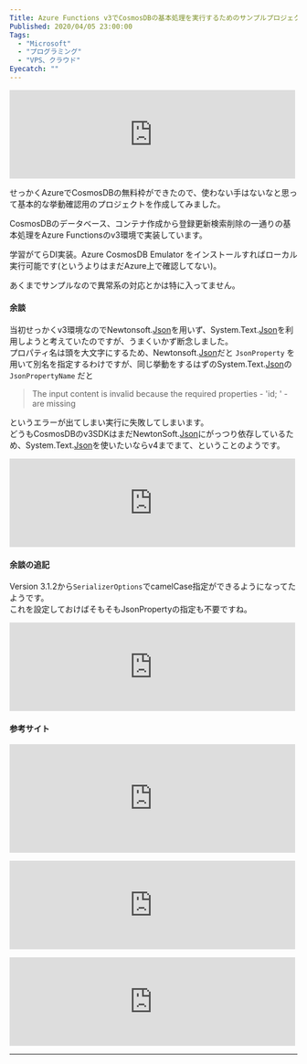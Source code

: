 ```yaml
---
Title: Azure Functions v3でCosmosDBの基本処理を実行するためのサンプルプロジェクト
Published: 2020/04/05 23:00:00
Tags:
  - "Microsoft"
  - "プログラミング"
  - "VPS、クラウド"
Eyecatch: ""
---
```

<p><iframe src="https://hatenablog-parts.com/embed?url=https%3A%2F%2Fgithub.com%2FOvis%2FAzureFunctionsCosmosDBSample" title="Ovis/AzureFunctionsCosmosDBSample" class="embed-card embed-webcard" scrolling="no" frameborder="0" style="display: block; width: 100%; height: 155px; max-width: 500px; margin: 10px 0px;"></iframe></p>

<p>せっかくAzureでCosmosDBの無料枠ができたので、使わない手はないなと思って基本的な挙動確認用のプロジェクトを作成してみました。</p>

<p>CosmosDBのデータベース、コンテナ作成から登録更新検索削除の一通りの基本処理をAzure Functionsのv3環境で実装しています。</p>

<p>学習がてらDI実装。Azure CosmosDB Emulator をインストールすればローカル実行可能です(というよりはまだAzure上で確認してない)。</p>

<p>あくまでサンプルなので異常系の対応とかは特に入ってません。</p>

<h4>余談</h4>

<p>当初せっかくv3環境なのでNewtonsoft.<a class="keyword" href="http://d.hatena.ne.jp/keyword/Json">Json</a>を用いず、System.Text.<a class="keyword" href="http://d.hatena.ne.jp/keyword/Json">Json</a>を利用しようと考えていたのですが、うまくいかず断念しました。<br />
プロパティ名は頭を大文字にするため、Newtonsoft.<a class="keyword" href="http://d.hatena.ne.jp/keyword/Json">Json</a>だと <code>JsonProperty</code> を用いて別名を指定するわけですが、同じ挙動をするはずのSystem.Text.<a class="keyword" href="http://d.hatena.ne.jp/keyword/Json">Json</a>の  <code>JsonPropertyName</code> だと</p>

<blockquote><p>The input content is invalid because the required properties - 'id; ' - are missing</p></blockquote>

<p>というエラーが出てしまい実行に失敗してしまいます。<br />
どうもCosmosDBのv3SDKはまだNewtonSoft.<a class="keyword" href="http://d.hatena.ne.jp/keyword/Json">Json</a>にがっつり依存しているため、System.Text.<a class="keyword" href="http://d.hatena.ne.jp/keyword/Json">Json</a>を使いたいならv4までまて、ということのようです。</p>

<p><iframe src="https://hatenablog-parts.com/embed?url=https%3A%2F%2Fgithub.com%2FAzure%2Fazure-cosmos-dotnet-v3%2Fissues%2F951" title="Renaming Document Id property in .NET Core 3.0 requires Newtonsoft.Json · Issue #951 · Azure/azure-cosmos-dotnet-v3" class="embed-card embed-webcard" scrolling="no" frameborder="0" style="display: block; width: 100%; height: 155px; max-width: 500px; margin: 10px 0px;"></iframe></p>

<h4>余談の追記</h4>

<p>Version 3.1.2から<code>SerializerOptions</code>でcamelCase指定ができるようになってたようです。<br />
これを設定しておけばそもそもJsonPropertyの指定も不要ですね。</p>

<p><iframe src="https://hatenablog-parts.com/embed?url=https%3A%2F%2Fgithub.com%2FAzure%2Fazure-cosmos-dotnet-v3%2Fpull%2F716%2F" title="Adding camel case serialization on LINQ query generation by simplynaveen20 · Pull Request #716 · Azure/azure-cosmos-dotnet-v3" class="embed-card embed-webcard" scrolling="no" frameborder="0" style="display: block; width: 100%; height: 155px; max-width: 500px; margin: 10px 0px;"></iframe></p>

<h4>参考サイト</h4>

<p><iframe src="https://hatenablog-parts.com/embed?url=https%3A%2F%2Fblog.shibayan.jp%2Fentry%2F20190713%2F1562955405" title="Azure Cosmos DB .NET SDK v3 GA 記念チートシート - しばやん雑記" class="embed-card embed-blogcard" scrolling="no" frameborder="0" style="display: block; width: 100%; height: 190px; max-width: 500px; margin: 10px 0px;"></iframe></p>

<p><iframe src="https://hatenablog-parts.com/embed?url=https%3A%2F%2Fqiita.com%2FHiroyukiSakoh%2Fitems%2Fe9e472a92a53da4d7568" title="Azure Function v2のDIサンプル - Qiita" class="embed-card embed-webcard" scrolling="no" frameborder="0" style="display: block; width: 100%; height: 155px; max-width: 500px; margin: 10px 0px;"></iframe></p>

<p><iframe src="https://hatenablog-parts.com/embed?url=https%3A%2F%2Fsqlazure.jp%2Fb%2Fcosmosdb%2F2894%2F" title="Microsoft Azure Cosmos DB .NET SDK Version 3 のクライアントオプション | 蒼の王座" class="embed-card embed-webcard" scrolling="no" frameborder="0" style="display: block; width: 100%; height: 155px; max-width: 500px; margin: 10px 0px;"></iframe></p>

***